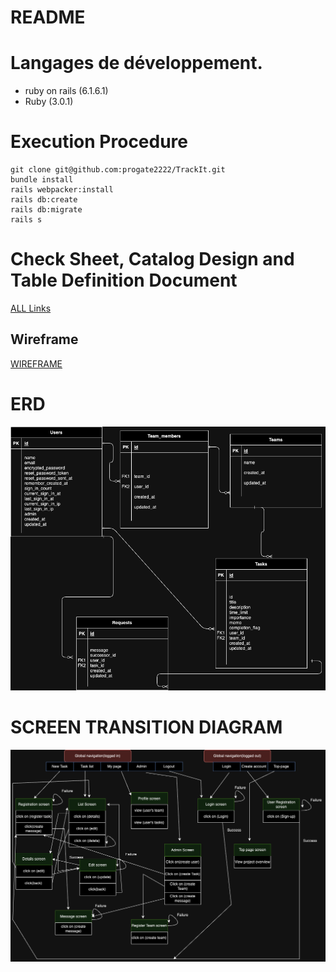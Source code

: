 # README

# Langages de développement.
- ruby on rails (6.1.6.1)
- Ruby (3.0.1)

# Execution Procedure
```
git clone git@github.com:progate2222/TrackIt.git
bundle install
rails webpacker:install
rails db:create
rails db:migrate
rails s
```

# Check Sheet, Catalog Design and Table Definition Document



[ALL Links](https://docs.google.com/spreadsheets/d/1Ib-86YodO7JT1gTZuZwRTDgq8llxIU70eoynsaBcQp0/edit?usp=sharing)

## Wireframe


[WIREFRAME](https://www.figma.com/file/DRHEv3iIi7iDg5MOV4nuo1/TrackIt-Wireframe?type=design&node-id=0%3A1&mode=design&t=RohcBcYmURHJJkw2-1)


# ERD
<img src= "document/TrackIt.drawio.png">

# SCREEN TRANSITION DIAGRAM
<img src= "document/Track-it_ScreenTrans.drawio.png">
